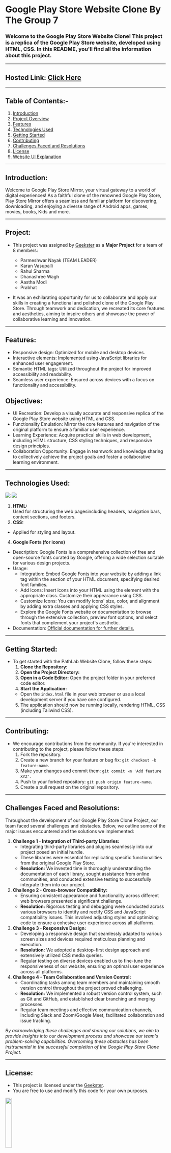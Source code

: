 # Google Play Store Website Clone By The Group 7

### Welcome to the Google Play Store Website Clone! This project is a replica of the Google Play Store website, developed using HTML, CSS. In this README, you'll find all the information about this project.
---

## Hosted Link: [Click Here](https://pnayak770.github.io/Google-play/)
---

## Table of Contents:-
1. [Introduction](#introduction)
2. [Project Overview](#project)
3. [Features](#features)
4. [Technologies Used](#technologies-used)
5. [Getting Started](#getting-started)
6. [Contributing](#contributing)
7. [Challenges Faced and Resolutions](#challenges-faced-and-resolutions)
8. [License](#license)
9. [Website UI Explanation](#website-ui-explanation)
---

## Introduction:
Welcome to Google Play Store Mirror, your virtual gateway to a world of digital experiences! As a faithful clone of the renowned Google Play Store, Play Store Mirror offers a seamless and familiar platform for discovering, downloading, and enjoying a diverse range of Android apps, games, movies, books, Kids and more.

---

## Project:
- This project was assigned by [Geekster](https://www.geekster.in/) as a **Major Project** for a team of 8 members:
  - Parmeshwar Nayak (TEAM LEADER)
  - Karan Vasupalli
  - Rahul Sharma
  - Dhanashree Wagh
  - Aastha Modi
  - Prabhat

- It was an exhilarating opportunity for us to collaborate and apply our skills in creating a functional and polished clone of the Google Play Store. Through teamwork and dedication, we recreated its core features and aesthetics, aiming to inspire others and showcase the power of collaborative learning and innovation.
---

## Features:
- Responsive design: Optimized for mobile and desktop devices.
- Interactive elements: Implemented using JavaScript libraries for enhanced user engagement.
- Semantic HTML tags: Utilized throughout the project for improved accessibility and readability.
- Seamless user experience: Ensured across devices with a focus on functionality and accessibility.

## Objectives:
- UI Recreation: Develop a visually accurate and responsive replica of the Google Play Store website using HTML and CSS.
- Functionality Emulation: Mirror the core features and navigation of the original platform to ensure a familiar user experience.
- Learning Experience: Acquire practical skills in web development, including HTML structure, CSS styling techniques, and responsive design principles.
- Collaboration Opportunity: Engage in teamwork and knowledge sharing to collectively achieve the project goals and foster a collaborative learning environment.
---

## Technologies Used:  
<img src="https://img.icons8.com/color/48/000000/html-5.png"/>          <img src="https://img.icons8.com/color/48/000000/css3.png"/>                 
1.  **HTML:**  
Used for structuring the web pagesincluding headers, navigation bars, content sections, and footers.
2.  **CSS:** 
 - Applied for styling and layout.


4.  **Google Fonts (for icons)**
 - Description: Google Fonts is a comprehensive collection of free and open-source fonts curated by Google, offering a wide selection suitable for various design projects.
 - Usage:
   - Integration: Embed Google Fonts into your website by adding a link tag within the <head> section of your HTML document, specifying desired font families.
   - Add Icons: Insert icons into your HTML using the element with the appropriate class. Customize their appearance using CSS.
   - Customize Icons: You can modify icons' size, color, and alignment by adding extra classes and applying CSS styles.
   -  Explore the Google Fonts website or documentation to browse through the extensive collection, preview font options, and select fonts that complement your project's aesthetic.
 - Documentation: [Official documentation for further details.](https://fonts.google.com/)
---

## Getting Started:
- To get started with the PathLab Website Clone, follow these steps:
  1. **Clone the Repository:** 
  2. **Open the Project Directory:**
  3. **Open in a Code Editor:** Open the project folder in your preferred code editor.
  4. **Start the Application:**
    - Open the `index.html` file in your web browser or use a local development server if you have one configured.
  5. The application should now be running locally, rendering HTML, CSS (including Tailwind CSS).
---

## Contributing:
- We encourage contributions from the community. If you're interested in contributing to the project, please follow these steps:
  1. Fork the repository.
  2. Create a new branch for your feature or bug fix: `git checkout -b feature-name`.
  3. Make your changes and commit them: `git commit -m 'Add feature XYZ'`.
  4. Push to your forked repository: `git push origin feature-name`.
  5. Create a pull request on the original repository.
---

## Challenges Faced and Resolutions:
Throughout the development of our Google Play Store Clone Project, our team faced several challenges and obstacles. Below, we outline some of the major issues encountered and the solutions we implemented:
1. **Challenge 1 - Integration of Third-party Libraries:**
   - Integrating third-party libraries and plugins seamlessly into our project posed an initial hurdle.
   - These libraries were essential for replicating specific functionalities from the original Google Play Store.
   - **Resolution:** We invested time in thoroughly understanding the documentation of each library, sought assistance from online communities, and conducted extensive testing to successfully integrate them into our project.
2. **Challenge 2 - Cross-browser Compatibility:**
   - Ensuring consistent appearance and functionality across different web browsers presented a significant challenge.
   - **Resolution:** Rigorous testing and debugging were conducted across various browsers to identify and rectify CSS and JavaScript compatibility issues.
This involved adjusting styles and optimizing code to ensure a cohesive user experience across all platforms.
3. **Challenge 3 - Responsive Design:**
   - Developing a responsive design that seamlessly adapted to various screen sizes and devices required meticulous planning and execution.
   - **Resolution:** We adopted a desktop-first design approach and extensively utilized CSS media queries.
   - Regular testing on diverse devices enabled us to fine-tune the responsiveness of our website, ensuring an optimal user experience across all platforms.
4. **Challenge 4 - Team Collaboration and Version Control:**
   - Coordinating tasks among team members and maintaining smooth version control throughout the project proved challenging.
   - **Resolution:** We implemented a robust version control system, such as Git and GitHub, and established clear branching and merging processes.
   - Regular team meetings and effective communication channels, including Slack and Zoom/Google Meet, facilitated collaboration and issue tracking.
     
*By acknowledging these challenges and sharing our solutions, we aim to provide insights into our development process and showcase our team's problem-solving capabilities. Overcoming these obstacles has been instrumental in the successful completion of the Google Play Store Clone Project.*

---

## License:
- This project is licensed under the [Geekster](LICENSE).
- You are free to use and modify this code for your own purposes.

<img src="https://raw.githubusercontent.com/pnayak770/Google-play/main/Assets/google_logo-removebg-preview.png" width=20% height=20% >
  
---

## Website UI Explanation

**1. Home Page UI**

![Screenshot 202024-02-08 115126](https://raw.githubusercontent.com/pnayak770/Google-play/main/Assets/Screenshot%202024-02-08%20115126.png)

![Screenshot 2024-02-08 121845](https://raw.githubusercontent.com/pnayak770/Google-play/main/Assets/Screenshot%202024-02-08%20121845.png)

![Screenshot 2023-12-06 182810](https://raw.githubusercontent.com/pnayak770/Google-play/main/Assets/Screenshot%202024-02-08%20122047.png)

![Screenshot 2024-02-08 122127](https://raw.githubusercontent.com/pnayak770/Google-play/main/Assets/Screenshot%202024-02-08%20122127.png)

***UI Description: The Google Play Store Clone faithfully replicates the design and functionality of the original Google Play Store. Users can seamlessly explore, discover, and download a diverse range of digital content, including apps, games, movies, and books. With its intuitive interface and robust features, the clone offers a familiar and engaging experience akin to the authentic platform.***


## **CONCLUSION**

***In the process of replicating the user interface (UI) of the Google Play Store, our goal has been to capture the essence of a premier digital marketplace for apps, games, and digital content.
Our project encompasses various sections, including Apps, Games, Movies, Books, Kids and more. Each section is curated to offer users a diverse and comprehensive selection of digital offerings tailored to their preferences and interests.***

**Achievements**
- Faithful Representation: Our Google Play Store clone is a faithful representation of the original platform, capturing its visual aesthetics, layout, and essential functionalities with precision.
- Learning and Skill Development: This project has been instrumental in advancing our expertise in web development.
- Enhanced Proficiency: Through hands-on experience with HTML, CSS, we have sharpened our skills to create responsive and visually captivating web pages.
- Portfolio Enrichment: The Google Play Store clone stands as a significant achievement in our portfolio, showcasing our proficiency in replicating complex digital platforms and our ability to deliver high-quality web development projects.